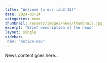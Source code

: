 ```yaml
---
title: "Welcome to our lab3-15!"
date: 2024-03-14
categories: news
thumbnail: /assets/images/news/thumbnail.jpg
excerpt: "Brief description of the news"
layout: single
sidebar:
 nav: "notice-nav"
---
```


News content goes here...